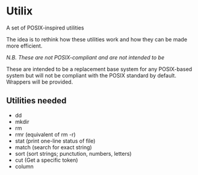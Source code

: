 Utilix
======

A set of POSIX-inspired utilities

The idea is to rethink how these utilities work and how they can be made more
efficient.

*N.B. These are not POSIX-compliant and are not intended to be*

These are intended to be a replacement base system for any POSIX-based system
but will not be compliant with the POSIX standard by default. Wrappers will
be provided. 

Utilities needed
----------------
<!--
* cat 
* ls
* new (Make new file)
-->
* dd
* mkdir
* rm
* rmr (equivalent of rm -r)
* stat (print one-line status of file)
* match (search for exact string)
* sort (sort strings; punctution, numbers, letters)
* cut (Get a specific token)
* column
